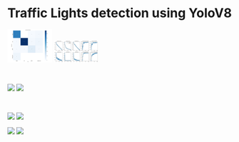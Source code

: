 # Traffic Lights detection using YoloV8

<p float="left">
  <img src="./figs/confusion_matrix.png" width="100" />
  <img src="./figs/results.png" width="100" /> 
</p>

<br/>

<p float="left">
  <img src="./figs/val_batch1_labels.png" width="100" />
  <img src="./figs/val_batch1_pred.png" width="100" /> 
</p>

<br/>

<p float="left">
  <img src="./figs/val_batch1_labels.png" width="100" />
  <img src="./figs/val_batch1_pred.png" width="100" /> 
</p>

<p float="left">
  <img src="./figs/val_batch2_labels.png" width="100" />
  <img src="./figs/val_batch2_pred.png" width="100" /> 
</p>
